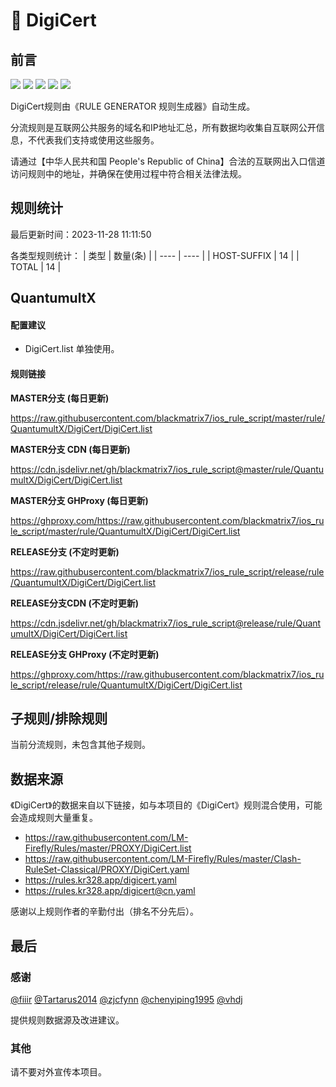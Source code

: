 # 🧸 DigiCert

## 前言

![](https://shields.io/badge/-移除重复规则-ff69b4) ![](https://shields.io/badge/-DOMAIN与DOMAIN--SUFFIX合并-green) ![](https://shields.io/badge/-DOMAIN--SUFFIX间合并-critical) ![](https://shields.io/badge/-DOMAIN--SUFFIX与DOMAIN--KEYWORD合并-blue) ![](https://shields.io/badge/-IP--CIDR(6)合并-blueviolet) 

DigiCert规则由《RULE GENERATOR 规则生成器》自动生成。

分流规则是互联网公共服务的域名和IP地址汇总，所有数据均收集自互联网公开信息，不代表我们支持或使用这些服务。

请通过【中华人民共和国 People's Republic of China】合法的互联网出入口信道访问规则中的地址，并确保在使用过程中符合相关法律法规。

## 规则统计

最后更新时间：2023-11-28 11:11:50

各类型规则统计：
| 类型 | 数量(条)  | 
| ---- | ----  |
| HOST-SUFFIX | 14  | 
| TOTAL | 14  | 


## QuantumultX 

#### 配置建议
- DigiCert.list 单独使用。

#### 规则链接
**MASTER分支 (每日更新)**

https://raw.githubusercontent.com/blackmatrix7/ios_rule_script/master/rule/QuantumultX/DigiCert/DigiCert.list

**MASTER分支 CDN (每日更新)**

https://cdn.jsdelivr.net/gh/blackmatrix7/ios_rule_script@master/rule/QuantumultX/DigiCert/DigiCert.list

**MASTER分支 GHProxy (每日更新)**

https://ghproxy.com/https://raw.githubusercontent.com/blackmatrix7/ios_rule_script/master/rule/QuantumultX/DigiCert/DigiCert.list

**RELEASE分支 (不定时更新)**

https://raw.githubusercontent.com/blackmatrix7/ios_rule_script/release/rule/QuantumultX/DigiCert/DigiCert.list

**RELEASE分支CDN (不定时更新)**

https://cdn.jsdelivr.net/gh/blackmatrix7/ios_rule_script@release/rule/QuantumultX/DigiCert/DigiCert.list

**RELEASE分支 GHProxy (不定时更新)**

https://ghproxy.com/https://raw.githubusercontent.com/blackmatrix7/ios_rule_script/release/rule/QuantumultX/DigiCert/DigiCert.list

## 子规则/排除规则


当前分流规则，未包含其他子规则。

## 数据来源

《DigiCert》的数据来自以下链接，如与本项目的《DigiCert》规则混合使用，可能会造成规则大量重复。

- https://raw.githubusercontent.com/LM-Firefly/Rules/master/PROXY/DigiCert.list
- https://raw.githubusercontent.com/LM-Firefly/Rules/master/Clash-RuleSet-Classical/PROXY/DigiCert.yaml
- https://rules.kr328.app/digicert.yaml
- https://rules.kr328.app/digicert@cn.yaml


感谢以上规则作者的辛勤付出（排名不分先后）。

## 最后

### 感谢

[@fiiir](https://github.com/fiiir) [@Tartarus2014](https://github.com/Tartarus2014) [@zjcfynn](https://github.com/zjcfynn) [@chenyiping1995](https://github.com/chenyiping1995) [@vhdj](https://github.com/vhdj)

提供规则数据源及改进建议。

### 其他

请不要对外宣传本项目。